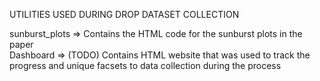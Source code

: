 
UTILITIES USED DURING DROP DATASET COLLECTION

sunburst_plots => Contains the HTML code for the sunburst plots in the paper <br/>
Dashboard => (TODO) Contains HTML website that was used to track the progress and unique facsets to data collection during the process
